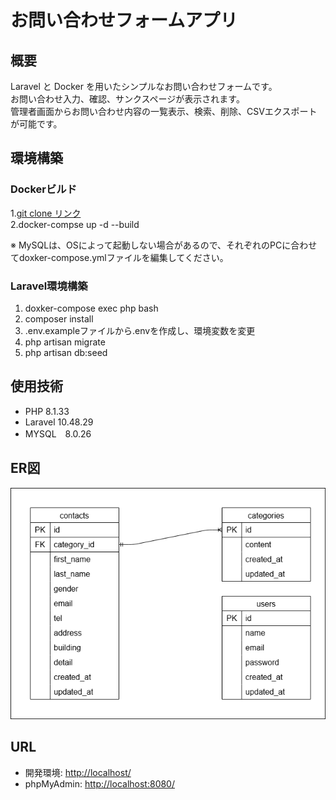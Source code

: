 # お問い合わせフォームアプリ

## 概要
Laravel と Docker を用いたシンプルなお問い合わせフォームです。<br>
お問い合わせ入力、確認、サンクスページが表示されます。<br>
管理者画面からお問い合わせ内容の一覧表示、検索、削除、CSVエクスポートが可能です。


## 環境構築

### Dockerビルド
1.[git clone リンク](https://github.com/tashima-git/Confirmation-test) <br>
2.docker-compse up -d --build


※ MySQLは、OSによって起動しない場合があるので、それぞれのPCに合わせてdoxker-compose.ymlファイルを編集してください。

### Laravel環境構築
<ol>
  <li>doxker-compose exec php bash
  <li>composer install
  <li>.env.exampleファイルから.envを作成し、環境変数を変更
  <li>php artisan migrate
  <li>php artisan db:seed
</ol>

## 使用技術
- PHP 8.1.33
- Laravel 10.48.29
- MYSQL　8.0.26

## ER図
![ER図](docs/er-diagram.png)

## URL
- 開発環境: [http://localhost/](http://localhost/)
- phpMyAdmin: [http://localhost:8080/](http://localhost:8080/)
